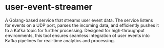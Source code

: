 # user-event-streamer
A Golang-based service that streams user event data. The service listens for events on a UDP port, parses the incoming data, and efficiently pushes it to a Kafka topic for further processing. Designed for high-throughput environments, this tool ensures seamless integration of user events into Kafka pipelines for real-time analytics and processing.

